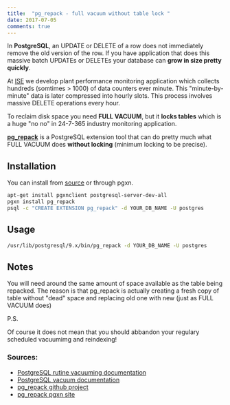 ```yaml
---
title:  "pg_repack - full vacuum without table lock "
date: 2017-07-05
comments: true
---
```


In __PostgreSQL__, an UPDATE or DELETE of a row does not immediately remove the old version of the row.
If you have application that does this massive batch UPDATEs or DELETEs your database can __grow in size pretty quickly__.

<!--more-->

At [ISE][ise_website] we develop plant performance monitoring application which collects hundreds (somtimes > 1000) of data counters ever minute.
This "minute-by-minute" data is later compressed into hourly slots.
This process involves massive DELETE operations every hour.

To reclaim disk space you need __FULL VACUUM__, but it __locks tables__ which is a huge "no no" in 24-7-365 industry monitoring application.

__[pg_repack][pg_repack]__ is a PostgreSQL extension tool that can do pretty much what FULL VACUUM does __without locking__ (minimum locking to be precise).

## Installation

You can install from [source][pg_repack_source] or through pgxn.

~~~ bash
apt-get install pgxnclient postgresql-server-dev-all
pgxn install pg_repack
psql -c "CREATE EXTENSION pg_repack" -d YOUR_DB_NAME -U postgres
~~~

## Usage

~~~ bash
/usr/lib/postgresql/9.x/bin/pg_repack -d YOUR_DB_NAME -U postgres
~~~

## Notes

You will need around the same amount of space available as the table being repacked.
The reason is that pg_repack is actually creating a fresh copy of table without "dead" space and replacing old one with new (just as FULL VACUUM does)

P.S.

Of course it does not mean that you should abbandon your regulary scheduled vacuumimg and reindexing!

### Sources:
- [PostgreSQL rutine vacuuming documentation][postgresql_rutine_vacuuming]
- [PostgreSQL vacuum documentation][postgresql_vacuum]
- [pg_repack github project][pg_repack]
- [pg_repack pgxn site][pg_repack_source]


[ise_website]: http://http://isengineering.com/
[pg_repack]: https://github.com/reorg/pg_repack
[pg_repack_source]: https://pgxn.org/dist/pg_repack/
[postgresql_rutine_vacuuming]: https://www.postgresql.org/docs/9.2/static/routine-vacuuming.html
[postgresql_vacuum]: https://www.postgresql.org/docs/9.1/static/sql-vacuum.html

